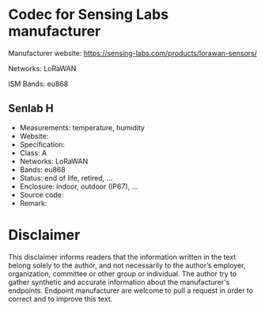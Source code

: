 # Codec for Sensing Labs manufacturer

Manufacturer website: https://sensing-labs.com/products/lorawan-sensors/

Networks: LoRaWAN

ISM Bands: eu868

## Senlab H
* Measurements: temperature, humidity
* Website:
* Specification:
* Class: A
* Networks: LoRaWAN
* Bands: eu868
* Status: end of life, retired, ...
* Enclosure: indoor, outdoor (IP67), ...
* Source code:
* Remark:

# Disclaimer
This disclaimer informs readers that the information written in the text belong solely to the author, and not necessarily to the author’s employer, organization, committee or other group or individual. The author try to gather synthetic and accurate information about the manufacturer's endpoints. Endpoint manufacturer are welcome to pull a request in order to correct and to improve this text.
